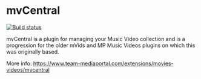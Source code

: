 # mvCentral
[![Build status](https://ci.appveyor.com/api/projects/status/oktg8ktgnqwma2ac/branch/master?svg=true)](https://ci.appveyor.com/project/andrewjswan79536/mediaportal-mvcentral/branch/master)

mvCentral is a plugin for managing your Music Video collection and is a progression for the older mVids and MP Music Videos plugins on which this was originally based.

More info: https://www.team-mediaportal.com/extensions/movies-videos/mvcentral
